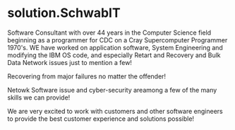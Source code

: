 # solution.SchwabIT
Software Consultant with over 44 years in the Computer Science field beginning as a programmer for CDC on a Cray Supercomputer
Programmer 1970's. WE have worked on application software, System Engineering and modifying the IBM OS code, 
and especially Retart and Recovery and Bulk Data Network issues just to mention a few!

Recovering from major failures no matter the offender!

Netowk Software issue and cyber-security areamong a few of the many skills we can provide!

We are very excited to work with customers and other software engineers to provide the best customer experience 
and solutions possible! 

